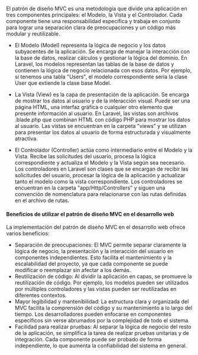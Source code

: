El patrón de diseño MVC es una metodología que divide una aplicación en tres componentes principales: el Modelo, la Vista y el Controlador. Cada componente tiene una responsabilidad específica y trabaja en conjunto para lograr una separación clara de preocupaciones y un código más modular y reutilizable.

* El Modelo (Model) representa la lógica de negocio y los datos subyacentes de la aplicación. Se encarga de manejar la interacción con la base de datos, realizar cálculos y gestionar la lógica del dominio. En Laravel, los modelos representan las tablas de la base de datos y contienen la lógica de negocio relacionada con esos datos. Por ejemplo, si tenemos una tabla "Users", el modelo correspondiente sería la clase User que extiende la clase base Model.

* La Vista (View) es la capa de presentación de la aplicación. Se encarga de mostrar los datos al usuario y de la interacción visual. Puede ser una página HTML, una interfaz gráfica o cualquier otro elemento que presente información al usuario. En Laravel, las vistas son archivos .blade.php que combinan HTML con código PHP para mostrar los datos al usuario. Las vistas se encuentran en la carpeta "views" y se utilizan para presentar los datos al usuario de forma estructurada y visualmente atractiva.

* El Controlador (Controller) actúa como intermediario entre el Modelo y la Vista. Recibe las solicitudes del usuario, procesa la lógica correspondiente y actualiza el Modelo y la Vista según sea necesario. Los controladores en Laravel son clases que se encargan de recibir las solicitudes del usuario, procesar la lógica de la aplicación y actualizar tanto el modelo como la vista correspondiente. Los controladores se encuentran en la carpeta "app/Http/Controllers" y siguen una convención de nomenclatura para relacionarse con las rutas definidas en el archivo de rutas.

#### **Beneficios de utilizar el patrón de diseño MVC en el desarrollo web**

La implementación del patrón de diseño MVC en el desarrollo web ofrece varios beneficios:

- Separación de preocupaciones: El MVC permite separar claramente la lógica de negocio, la presentación y la interacción del usuario en componentes independientes. Esto facilita el mantenimiento y la escalabilidad del proyecto, ya que cada componente se puede modificar o reemplazar sin afectar a los demás.
- Reutilización de código: Al dividir la aplicación en capas, se promueve la reutilización de código. Por ejemplo, los modelos pueden ser utilizados por múltiples controladores y las vistas pueden ser reutilizadas en diferentes contextos.
- Mayor legibilidad y mantenibilidad: La estructura clara y organizada del MVC facilita la comprensión del código y su mantenimiento a lo largo del tiempo. Los desarrolladores pueden enfocarse en componentes específicos sin verse abrumados por la complejidad de todo el sistema.
- Facilidad para realizar pruebas: Al separar la lógica de negocio del resto de la aplicación, se simplifica la tarea de realizar pruebas unitarias y de integración. Cada componente puede ser probado de forma independiente, lo que aumenta la confiabilidad del sistema en general.

